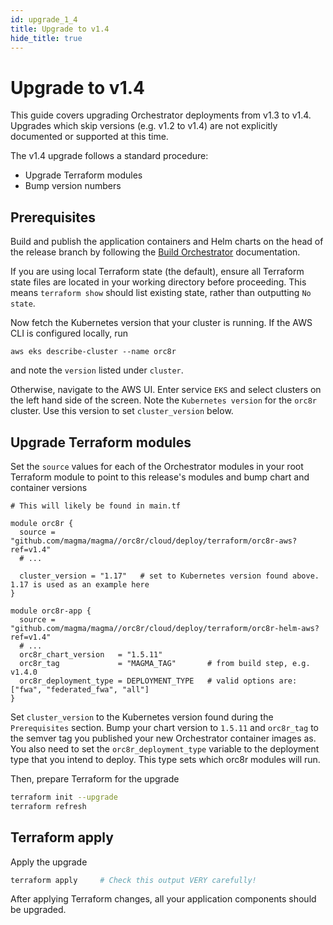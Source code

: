 ```yaml
---
id: upgrade_1_4
title: Upgrade to v1.4
hide_title: true
---
```


# Upgrade to v1.4

This guide covers upgrading Orchestrator deployments from v1.3 to v1.4.
Upgrades which skip versions (e.g. v1.2 to v1.4) are not explicitly documented
or supported at this time.

The v1.4 upgrade follows a standard procedure:

- Upgrade Terraform modules
- Bump version numbers

## Prerequisites

Build and publish the application containers and Helm charts on the head of the
release branch by following the [Build Orchestrator](https://docs.magmacore.org/docs/orc8r/deploy_build)
documentation.

If you are using local Terraform state (the default), ensure all Terraform
state files are located in your working directory before proceeding. This means
`terraform show` should list existing state, rather than outputting `No state`.

Now fetch the Kubernetes version that your cluster is running. If the AWS CLI
is configured locally, run

```
aws eks describe-cluster --name orc8r
```

and note the `version` listed under `cluster`.

Otherwise, navigate to the AWS UI. Enter service `EKS` and select clusters on
the left hand side of the screen. Note the `Kubernetes version` for the
`orc8r` cluster. Use this version to set `cluster_version` below.

## Upgrade Terraform modules

Set the `source` values for each of the Orchestrator modules in your root
Terraform module to point to this release's modules and bump chart and
container versions

```hcl-terraform
# This will likely be found in main.tf

module orc8r {
  source = "github.com/magma/magma//orc8r/cloud/deploy/terraform/orc8r-aws?ref=v1.4"
  # ...

  cluster_version = "1.17"   # set to Kubernetes version found above. 1.17 is used as an example here
}

module orc8r-app {
  source = "github.com/magma/magma//orc8r/cloud/deploy/terraform/orc8r-helm-aws?ref=v1.4"
  # ...
  orc8r_chart_version   = "1.5.11"
  orc8r_tag             = "MAGMA_TAG"       # from build step, e.g. v1.4.0
  orc8r_deployment_type = DEPLOYMENT_TYPE   # valid options are: ["fwa", "federated_fwa", "all"]
}
```

Set `cluster_version` to the Kubernetes version found during the
`Prerequisites` section. Bump your chart version to `1.5.11` and `orc8r_tag` to
the semver tag you published your new Orchestrator container images as.
You also need to set the `orc8r_deployment_type` variable to the deployment
type that you intend to deploy. This type sets which orc8r modules will run.

Then, prepare Terraform for the upgrade

```bash
terraform init --upgrade
terraform refresh
```

## Terraform apply

Apply the upgrade

```bash
terraform apply     # Check this output VERY carefully!
```

After applying Terraform changes, all your application components should be
upgraded.
